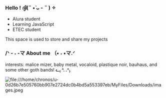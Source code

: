 ### Hello ! ദ്ദി(˵ •̀ ᴗ - ˵ ) ✧
<ul>
<li>Alura student</li>
<li>Learning JavaScript</li>
<li>ETEC student</li>
</ul>
This space is used to store and share my projects

### /ᐠ - ˕ -マ About me （• ˕ •マ.ᐟ
interests: malice mizer, baby metal, vocaloid, plastique noir, bauhaus, and some other goth bands! 
**ᓚ₍ ^. .^₎**

![file:///home/chronos/u-0d26b7e505760bb907e2724dc0b4bd5a553397eb/MyFiles/Downloads/images.jpeg](https://encrypted-tbn0.gstatic.com/images?q=tbn:ANd9GcSv-VdeaUYmUd7H23-efS6kMEyh1ctwUfYp1Gre_lnIAg&s)
